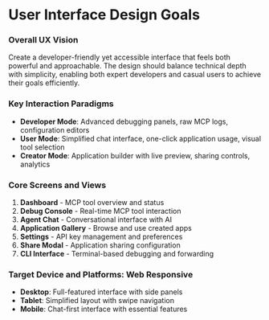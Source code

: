 # **User Interface Design Goals**

### **Overall UX Vision**

Create a developer-friendly yet accessible interface that feels both powerful and approachable. The design should balance technical depth with simplicity, enabling both expert developers and casual users to achieve their goals efficiently.

### **Key Interaction Paradigms**

- **Developer Mode**: Advanced debugging panels, raw MCP logs, configuration editors
- **User Mode**: Simplified chat interface, one-click application usage, visual tool selection
- **Creator Mode**: Application builder with live preview, sharing controls, analytics

### **Core Screens and Views**

1. **Dashboard** - MCP tool overview and status
2. **Debug Console** - Real-time MCP tool interaction
3. **Agent Chat** - Conversational interface with AI
4. **Application Gallery** - Browse and use created apps
5. **Settings** - API key management and preferences
6. **Share Modal** - Application sharing configuration
7. **CLI Interface** - Terminal-based debugging and forwarding

### **Target Device and Platforms: Web Responsive**

- **Desktop**: Full-featured interface with side panels
- **Tablet**: Simplified layout with swipe navigation
- **Mobile**: Chat-first interface with essential features
